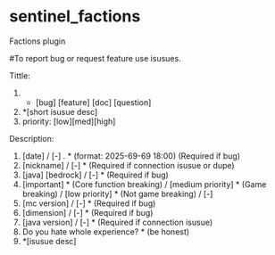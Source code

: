 # sentinel_factions
Factions plugin

#To report bug or request feature use isusues.

Tittle:
1. * [bug] [feature] [doc] [question]
2. *[short isusue desc]
3.  priority: [low][med][high]

Description:
1. [date] / [-] . * (format: 2025-69-69 18:00) (Required if bug)
2. [nickname] / [-] * (Required if connection isusue or dupe)
3. [java] [bedrock] / [-] * (Required if bug)
4. [important] * (Core function breaking) / [medium priority] * (Game breaking) / [low priority] * (Not game breaking) / [-]
5. [mc version] / [-] * (Required if bug)
6. [dimension] / [-] * (Required if bug)
7. [java version] / [-] * (Required if connection isusue)
8. Do you hate whole experience? * (be honest)
9. *[isusue desc]
